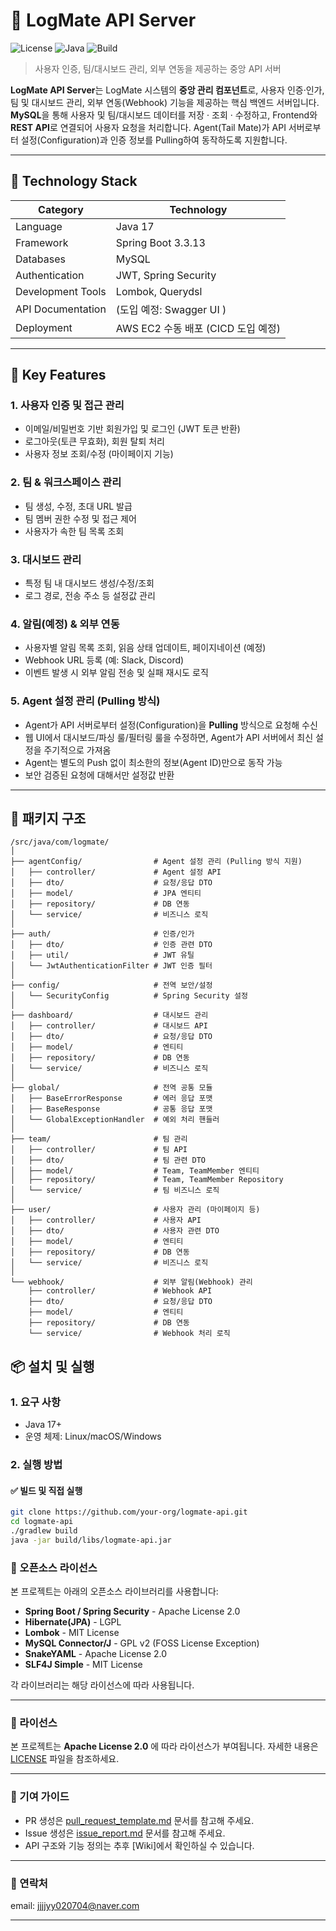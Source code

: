 # 🧩 LogMate API Server
![License](https://img.shields.io/badge/license-Apache--2.0-green.svg)
![Java](https://img.shields.io/badge/java-17%2B-blue.svg)
![Build](https://img.shields.io/badge/build-Gradle-success.svg)
> 사용자 인증, 팀/대시보드 관리, 외부 연동을 제공하는 중앙 API 서버

**LogMate API Server**는 LogMate 시스템의 **중앙 관리 컴포넌트**로, 사용자 인증·인가, 팀 및 대시보드 관리, 외부 연동(Webhook) 기능을 제공하는 핵심 백엔드 서버입니다.
**MySQL**을 통해 사용자 및 팀/대시보드 데이터를 저장 · 조회 · 수정하고, Frontend와 **REST API**로 연결되어 사용자 요청을 처리합니다. 
Agent(Tail Mate)가 API 서버로부터 설정(Configuration)과 인증 정보를 Pulling하여 동작하도록 지원합니다.

---
## 📝 Technology Stack

| Category            | Technology                               |
|---------------------|------------------------------------------|
| Language            | Java 17                                  |
| Framework           | Spring Boot 3.3.13                       |
| Databases           | MySQL                                    |
| Authentication      | JWT, Spring Security                     |
| Development Tools   | Lombok, Querydsl                         |
| API Documentation   | (도입 예정: Swagger UI )                  |
| Deployment          | AWS EC2 수동 배포  (CICD 도입 예정)       | 


---
## 🔑 Key Features

### 1. 사용자 인증 및 접근 관리
- 이메일/비밀번호 기반 회원가입 및 로그인 (JWT 토큰 반환)
- 로그아웃(토큰 무효화), 회원 탈퇴 처리
- 사용자 정보 조회/수정 (마이페이지 기능)

### 2. 팀 & 워크스페이스 관리
- 팀 생성, 수정, 초대 URL 발급
- 팀 멤버 권한 수정 및 접근 제어
- 사용자가 속한 팀 목록 조회

### 3. 대시보드 관리
- 특정 팀 내 대시보드 생성/수정/조회
- 로그 경로, 전송 주소 등 설정값 관리

### 4. 알림(예정) & 외부 연동
- 사용자별 알림 목록 조회, 읽음 상태 업데이트, 페이지네이션 (예정)
- Webhook URL 등록 (예: Slack, Discord)
- 이벤트 발생 시 외부 알림 전송 및 실패 재시도 로직

### 5. Agent 설정 관리 (Pulling 방식)
- Agent가 API 서버로부터 설정(Configuration)을 **Pulling** 방식으로 요청해 수신
- 웹 UI에서 대시보드/파싱 룰/필터링 룰을 수정하면, Agent가 API 서버에서 최신 설정을 주기적으로 가져옴
- Agent는 별도의 Push 없이 최소한의 정보(Agent ID)만으로 동작 가능
- 보안 검증된 요청에 대해서만 설정값 반환

---
## 📂 패키지 구조
```
/src/java/com/logmate/
│
├── agentConfig/                # Agent 설정 관리 (Pulling 방식 지원)
│   ├── controller/             # Agent 설정 API
│   ├── dto/                    # 요청/응답 DTO
│   ├── model/                  # JPA 엔티티
│   ├── repository/             # DB 연동
│   └── service/                # 비즈니스 로직
│
├── auth/                       # 인증/인가
│   ├── dto/                    # 인증 관련 DTO
│   ├── util/                   # JWT 유틸
│   └── JwtAuthenticationFilter # JWT 인증 필터
│
├── config/                     # 전역 보안/설정
│   └── SecurityConfig          # Spring Security 설정
│
├── dashboard/                  # 대시보드 관리
│   ├── controller/             # 대시보드 API
│   ├── dto/                    # 요청/응답 DTO
│   ├── model/                  # 엔티티
│   ├── repository/             # DB 연동
│   └── service/                # 비즈니스 로직
│
├── global/                     # 전역 공통 모듈
│   ├── BaseErrorResponse       # 에러 응답 포맷
│   ├── BaseResponse            # 공통 응답 포맷
│   └── GlobalExceptionHandler  # 예외 처리 핸들러
│
├── team/                       # 팀 관리
│   ├── controller/             # 팀 API
│   ├── dto/                    # 팀 관련 DTO
│   ├── model/                  # Team, TeamMember 엔티티
│   ├── repository/             # Team, TeamMember Repository
│   └── service/                # 팀 비즈니스 로직
│
├── user/                       # 사용자 관리 (마이페이지 등)
│   ├── controller/             # 사용자 API
│   ├── dto/                    # 사용자 관련 DTO
│   ├── model/                  # 엔티티
│   ├── repository/             # DB 연동
│   └── service/                # 비즈니스 로직
│
└── webhook/                    # 외부 알림(Webhook) 관리
    ├── controller/             # Webhook API
    ├── dto/                    # 요청/응답 DTO
    ├── model/                  # 엔티티
    ├── repository/             # DB 연동
    └── service/                # Webhook 처리 로직
```
## 📦 설치 및 실행

### 1. 요구 사항
- Java 17+
- 운영 체제: Linux/macOS/Windows

### 2. 실행 방법

#### ✅ 빌드 및 직접 실행
```bash
git clone https://github.com/your-org/logmate-api.git
cd logmate-api
./gradlew build
java -jar build/libs/logmate-api.jar
```

### 📄 오픈소스 라이선스

본 프로젝트는 아래의 오픈소스 라이브러리를 사용합니다:

- **Spring Boot / Spring Security** - Apache License 2.0
- **Hibernate(JPA)** - LGPL
- **Lombok** - MIT License
- **MySQL Connector/J** - GPL v2 (FOSS License Exception)
- **SnakeYAML** - Apache License 2.0
- **SLF4J Simple** - MIT License

각 라이브러리는 해당 라이선스에 따라 사용됩니다.

---

### 📄 라이선스
본 프로젝트는 **Apache License 2.0** 에 따라 라이선스가 부여됩니다.
자세한 내용은 [LICENSE](./LICENSE) 파일을 참조하세요.

---

### 🙏 기여 가이드
- PR 생성은 [pull_request_template.md](.github/pull_request_template.md) 문서를 참고해 주세요.
- Issue 생성은 [issue_report.md](.github/ISSUE_TEMPLATE/issue_report.md) 문서를 참고해 주세요.
- API 구조와 기능 정의는 추후 [Wiki]에서 확인하실 수 있습니다.

---

### 📲 연락처
email: jjjjyy020704@naver.com

---

